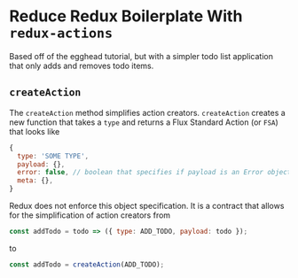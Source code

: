 # Reduce Redux Boilerplate With `redux-actions`

Based off of the egghead tutorial, but with a simpler todo list application that only adds and removes todo items.

## `createAction`

The `createAction` method simplifies action creators. `createAction` creates a new function that takes a `type` and returns a Flux Standard Action (or `FSA`) that looks like

```javascript
{
  type: 'SOME TYPE',
  payload: {},
  error: false, // boolean that specifies if payload is an Error object or not
  meta: {},
}
```

Redux does not enforce this object specification. It is a contract that allows for the simplification of action creators from

```javascript
const addTodo = todo => ({ type: ADD_TODO, payload: todo });
```

to

```javascript
const addTodo = createAction(ADD_TODO);
```
